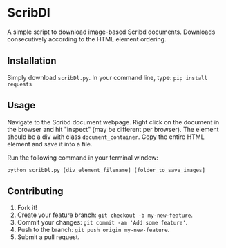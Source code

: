 # ScribDl

A simple script to download image-based Scribd documents. Downloads consecutively according to the HTML element ordering.

## Installation

Simply download `scribDl.py`.
In your command line, type:
```pip install requests```

## Usage

Navigate to the Scribd document webpage. Right click on the document in the browser and hit "inspect" (may be different per browser). The element should be a div with class `document_container`. Copy the entire HTML element and save it into a file.

Run the following command in your terminal window:
```
python scribDl.py [div_element_filename] [folder_to_save_images]
```

## Contributing

1. Fork it!
2. Create your feature branch: `git checkout -b my-new-feature`.
3. Commit your changes: `git commit -am 'Add some feature'`.
4. Push to the branch: `git push origin my-new-feature`.
5. Submit a pull request.

